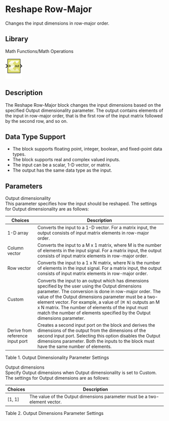 # Reshape Row-Major

Changes the input dimensions in row-major order.

## Library

Math Functions/Math Operations

![](./Images/block.png)

## Description

The Reshape Row-Major block changes the input dimensions based on the
specified Output dimensionality parameter. The output contains elements
of the input in row-major order, that is the first row of the input
matrix followed by the second row, and so on.

## Data Type Support

- The block supports floating point, integer, boolean, and fixed-point
  data types.
- The block supports real and complex valued inputs.
- The input can be a scalar, 1-D vector, or matrix.
- The output has the same data type as the input.

## Parameters

Output dimensionality  
This parameter specifies how the input should be reshaped. The settings
for Output dimensionality are as follows:

| Choices                          | Description                                                                                                                                                                                                                                                                                                                                                                                                          |
|----------------------------------|----------------------------------------------------------------------------------------------------------------------------------------------------------------------------------------------------------------------------------------------------------------------------------------------------------------------------------------------------------------------------------------------------------------------|
| 1-D array                        | Converts the input to a 1-D vector. For a matrix input, the output consists of input matrix elements in row-major order.                                                                                                                                                                                                                                                                                             |
| Column vector                    | Converts the input to a M x 1 matrix, where M is the number of elements in the input signal. For a matrix input, the output consists of input matrix elements in row-major order.                                                                                                                                                                                                                                    |
| Row vector                       | Converts the input to a 1 x N matrix, where N is the number of elements in the input signal. For a matrix input, the output consists of input matrix elements in row-major order.                                                                                                                                                                                                                                    |
| Custom                           | Converts the input to an output which has dimensions specified by the user using the Output dimensions parameter. The conversion is done in row-major order. The value of the Output dimensions parameter must be a two-element vector. For example, a value of `[M N]` outputs an M x N matrix. The number of elements of the input must match the number of elements specified by the Output dimensions parameter. |
| Derive from reference input port | Creates a second input port on the block and derives the dimensions of the output from the dimensions of the second input port. Selecting this option disables the Output dimensions parameter. Both the inputs to the block must have the same number of elements.                                                                                                                                                  |

Table 1. Output Dimensionality Parameter Settings

Output dimensions  
Specify Output dimensions when Output dimensionality is set to Custom.
The settings for Output dimensions are as follows:

| Choices  | Description                                                                |
|----------|----------------------------------------------------------------------------|
| \[1, 1\] | The value of the Output dimensions parameter must be a two-element vector. |

Table 2. Output Dimensions Parameter Settings
